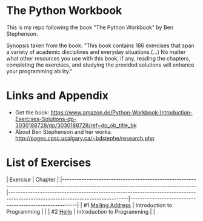 # The Python Workbook
This is my repo following the book "The Python Workbook" by Ben Stephenson.

Synopsis taken from the book:
"This book contains 186 exercises that span a variety of academic disciplines and everyday situations.(...) No matter what other resources you use with this book, if any, reading the chapters, completing the exercises, and studying the provided solutions will enhance your programming ability."

Links and Appendix
========================================================

- Get the book: https://www.amazon.de/Python-Workbook-Introduction-Exercises-Solutions-dp-3030188728/dp/3030188728/ref=dp_ob_title_bk
- About Ben Stephenson and her works: http://pages.cpsc.ucalgary.ca/~bdstephe/research.php

List of Exercises
========================================================

| Exercise     | Chapter                                                       |
|-------------------------------------------------------------------------------------------------------------------------------------|-------------------------------------------------------------------------------------------------------------------------------|--------------------------------------------------------|
| #1 [Mailing Address](https://github.com/nihathalici/The-Python-Workbook/blob/main/CHPT-01-Intro/Exer-001.py) | Introduction to Programming |   |
| #2 [Hello](https://github.com/nihathalici/The-Python-Workbook/blob/main/CHPT-01-Intro/Exer-002.py) | Introduction to Programming |   |
